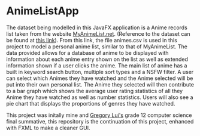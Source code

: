 # AnimeListApp

The dataset being modelled in this JavaFX application is a Anime records list taken from the website [MyAnimeList.net](https://myanimelist.net/). (Reference to the dataset can be found at [this link](https://www.kaggle.com/datasets/marlesson/myanimelist-dataset-animes-profiles-reviews)). From this link, the file animes.csv is used in this project to model a personal anime list, similar to that of MyAnimeList. The data provided allows for a database of anime to be displayed with information about each anime entry shown on the list as well as extended information shown if a user clicks the anime. The main list of anime has a built in keyword search button, multiple sort types and a NSFW filter. A user can select which Animes they have watched and the Anime selected will be put into their own personal list. The Anime they selected will then contribute to a bar graph which shows the average user rating statistics of all they Anime they have watched as well as number statistics. Users will also see a pie chart that displays the proportions of genres they have watched.

This project was initally mine and [Gregory Lui's](https://github.com/Gregory-Lui) grade 12 computer science final summative, this repository is the continuation of this project, enhanced with FXML to make a cleaner GUI.
